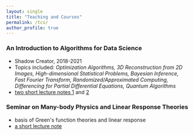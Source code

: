 ```yaml
---
layout: single
title: "Teaching and Courses"
permalink: /tcs/
author_profile: true
---
```



### An Introduction to Algorithms for Data Science
* Shadow Creator, 2018-2021
* Topics included: *Optimization Algorithms, 3D Reconstruction from 2D Images, High-dimensional Statistical Problems, Bayesian Inference, Fast Fourier Transform, Randomized/Approximated Computing, Differencing for Partial Differential Equations, Quantum Algorithms*
* [two short lecture notes 1](https://bjcai-phys.github.io/images/Tu1-pp.pdf) and [2](https://bjcai-phys.github.io/images/Tu2-pp.pdf)

### Seminar on Many-body Physics and Linear Response Theories
* basis of Green's function theories and linear response 
* [a short lecture note](https://bjcai-phys.github.io/images/LectMB.pdf)
